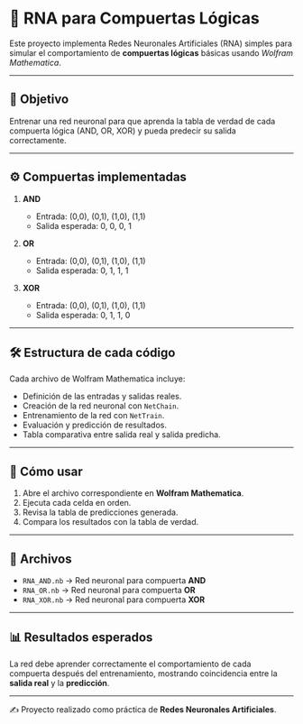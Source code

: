 # 🧠 RNA para Compuertas Lógicas

Este proyecto implementa Redes Neuronales Artificiales (RNA) simples para simular el comportamiento de **compuertas lógicas** básicas usando *Wolfram Mathematica*.

---

## 📌 Objetivo
Entrenar una red neuronal para que aprenda la tabla de verdad de cada compuerta lógica (AND, OR, XOR) y pueda predecir su salida correctamente.

---

## ⚙️ Compuertas implementadas
1. **AND**
   - Entrada: (0,0), (0,1), (1,0), (1,1)
   - Salida esperada: 0, 0, 0, 1

2. **OR**
   - Entrada: (0,0), (0,1), (1,0), (1,1)
   - Salida esperada: 0, 1, 1, 1

3. **XOR**
   - Entrada: (0,0), (0,1), (1,0), (1,1)
   - Salida esperada: 0, 1, 1, 0

---

## 🛠️ Estructura de cada código
Cada archivo de Wolfram Mathematica incluye:
- Definición de las entradas y salidas reales.
- Creación de la red neuronal con `NetChain`.
- Entrenamiento de la red con `NetTrain`.
- Evaluación y predicción de resultados.
- Tabla comparativa entre salida real y salida predicha.

---

## 🚀 Cómo usar
1. Abre el archivo correspondiente en **Wolfram Mathematica**.
2. Ejecuta cada celda en orden.
3. Revisa la tabla de predicciones generada.
4. Compara los resultados con la tabla de verdad.

---

## 📂 Archivos
- `RNA_AND.nb` → Red neuronal para compuerta **AND**
- `RNA_OR.nb` → Red neuronal para compuerta **OR**
- `RNA_XOR.nb` → Red neuronal para compuerta **XOR**

---

## 📊 Resultados esperados
La red debe aprender correctamente el comportamiento de cada compuerta después del entrenamiento, mostrando coincidencia entre la **salida real** y la **predicción**.

---

✍️ Proyecto realizado como práctica de **Redes Neuronales Artificiales**.
